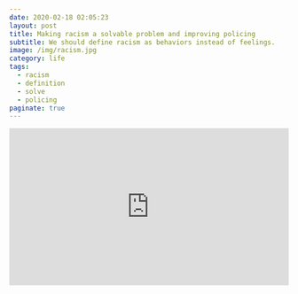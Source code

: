 ```yaml
---
date: 2020-02-18 02:05:23
layout: post
title: Making racism a solvable problem and improving policing 
subtitle: We should define racism as behaviors instead of feelings.
image: /img/racism.jpg
category: life
tags:
  - racism
  - definition
  - solve
  - policing
paginate: true
---
```


<div style="max-width:854px"><div style="position:relative;height:0;padding-bottom:56.25%"><iframe src="https://embed.ted.com/talks/dr_phillip_atiba_goff_how_we_can_make_racism_a_solvable_problem_and_improve_policing" width="854" height="480" style="position:absolute;left:0;top:0;width:100%;height:100%" frameborder="0" scrolling="no" allowfullscreen></iframe></div></div>